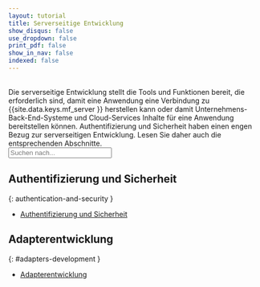 ```yaml
---
layout: tutorial
title: Serverseitige Entwicklung
show_disqus: false
use_dropdown: false
print_pdf: false
show_in_nav: false
indexed: false
---
```

<!-- NLS_CHARSET=UTF-8 -->
<br>
Die serverseitige Entwicklung stellt die Tools und Funktionen bereit, die erforderlich sind, damit eine Anwendung eine Verbindung zu {{site.data.keys.mf_server }} herstellen kann oder damit Unternehmens-Back-End-Systeme und Cloud-Services Inhalte für eine Anwendung bereitstellen können. Authentifizierung und Sicherheit haben einen engen Bezug zur serverseitigen Entwicklung. Lesen Sie daher auch die entsprechenden Abschnitte.

<form role="searchbox"  aria-label="Inline search field" action="{{site.baseurl}}/search/" method="get">
    <div class="input-group add-on">
        <input style="width: 206px" id="search-input" type="text" aria-label="search field" class="form-control" placeholder="Suchen nach..." name="q">
    </div>
</form>

## Authentifizierung und Sicherheit
{: authentication-and-security }
* [Authentifizierung und Sicherheit](../authentication-and-security/)

## Adapterentwicklung
{: #adapters-development }
* [Adapterentwicklung](../adapters/)
